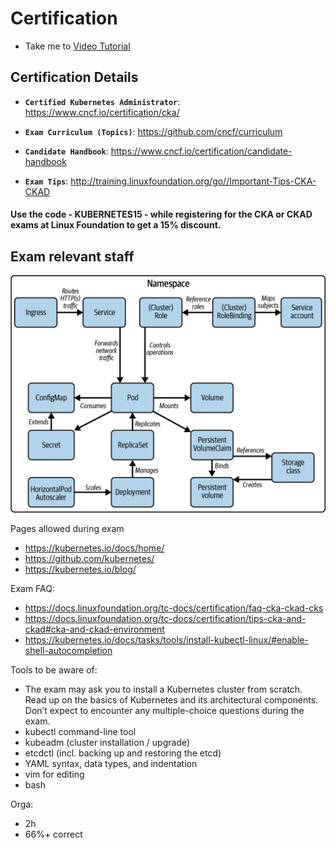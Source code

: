 # Certification

  - Take me to [Video Tutorial](https://kodekloud.com/topic/certification/)
  
## Certification Details

   - **`Certified Kubernetes Administrator`**: https://www.cncf.io/certification/cka/

   - **`Exam Curriculum (Topics)`**: https://github.com/cncf/curriculum

   - **`Candidate Handbook`**: https://www.cncf.io/certification/candidate-handbook

   - **`Exam Tips`**: http://training.linuxfoundation.org/go//Important-Tips-CKA-CKAD

#### Use the code - KUBERNETES15 - while registering for the CKA or CKAD exams at Linux Foundation to get a 15% discount.




## Exam relevant staff
![Alt text](../../images/02-Certification/image.png)

Pages allowed during exam
- https://kubernetes.io/docs/home/
- https://github.com/kubernetes/
- https://kubernetes.io/blog/


Exam FAQ: 
- https://docs.linuxfoundation.org/tc-docs/certification/faq-cka-ckad-cks
- https://docs.linuxfoundation.org/tc-docs/certification/tips-cka-and-ckad#cka-and-ckad-environment 
- https://kubernetes.io/docs/tasks/tools/install-kubectl-linux/#enable-shell-autocompletion 



Tools to be aware of:
- The exam may ask you to install a Kubernetes cluster from scratch. Read up
on the basics of Kubernetes and its architectural components. Don’t expect to
encounter any multiple-choice questions during the exam.
- kubectl command-line tool
- kubeadm (cluster installation / upgrade)
- etcdctl (incl. backing up and restoring the etcd)
- YAML syntax, data types, and indentation
- vim for editing
- bash


Orga:
- 2h
- 66%+ correct
